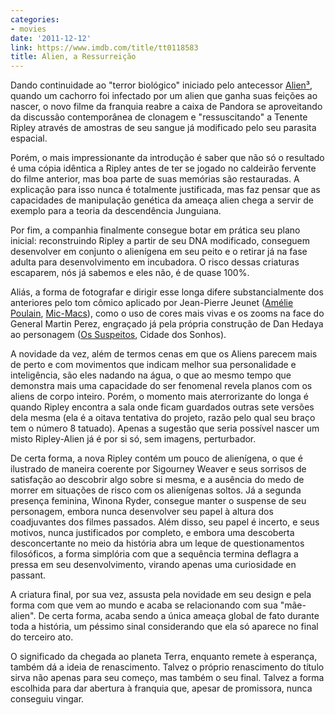 ```yaml
---
categories:
- movies
date: '2011-12-12'
link: https://www.imdb.com/title/tt0118583
title: Alien, a Ressurreição
---
```


Dando continuidade ao "terror biológico" iniciado pelo antecessor [Alien³], quando um cachorro foi infectado por um alien que ganha suas feições ao nascer, o novo filme da franquia reabre a caixa de Pandora se aproveitando da discussão contemporânea de clonagem e "ressuscitando" a Tenente Ripley através de amostras de seu sangue já modificado pelo seu parasita espacial.

Porém, o mais impressionante da introdução é saber que não só o resultado é uma cópia idêntica a Ripley antes de ter se jogado no caldeirão fervente do filme anterior, mas boa parte de suas memórias são restauradas. A explicação para isso nunca é totalmente justificada, mas faz pensar que as capacidades de manipulação genética da ameaça alien chega a servir de exemplo para a teoria da descendência Junguiana.

Por fim, a companhia finalmente consegue botar em prática seu plano inicial: reconstruindo Ripley a partir de seu DNA modificado, conseguem desenvolver em conjunto o alienígena em seu peito e o retirar já na fase adulta para desenvolvimento em incubadora. O risco dessas criaturas escaparem, nós já sabemos e eles não, é de quase 100%.

Aliás, a forma de fotografar e dirigir esse longa difere substancialmente dos anteriores pelo tom cômico aplicado por Jean-Pierre Jeunet ([Amélie Poulain], [Mic-Macs]), como o uso de cores mais vivas e os zooms na face do General Martin Perez, engraçado já pela própria construção de Dan Hedaya ao personagem ([Os Suspeitos], Cidade dos Sonhos).

A novidade da vez, além de termos cenas em que os Aliens parecem mais de perto e com movimentos que indicam melhor sua personalidade e inteligência, são eles nadando na água, o que ao mesmo tempo que demonstra mais uma capacidade do ser fenomenal revela planos com os aliens de corpo inteiro. Porém, o momento mais aterrorizante do longa é quando Ripley encontra a sala onde ficam guardados outras sete versões dela mesma (ela é a oitava tentativa do projeto, razão pelo qual seu braço tem o número 8 tatuado). Apenas a sugestão que seria possível nascer um misto Ripley-Alien já é por si só, sem imagens, perturbador.

De certa forma, a nova Ripley contém um pouco de alienígena, o que é ilustrado de maneira coerente por Sigourney Weaver e seus sorrisos de satisfação ao descobrir algo sobre si mesma, e a ausência do medo de morrer em situações de risco com os alienígenas soltos. Já a segunda presença feminina, Winona Ryder, consegue manter o suspense de seu personagem, embora nunca desenvolver seu papel à altura dos coadjuvantes dos filmes passados. Além disso, seu papel é incerto, e seus motivos, nunca justificados por completo, e embora uma descoberta desconcertante no meio da história abra um leque de questionamentos filosóficos, a forma simplória com que a sequência termina deflagra a pressa em seu desenvolvimento, virando apenas uma curiosidade en passant.

A criatura final, por sua vez, assusta pela novidade em seu design e pela forma com que vem ao mundo e acaba se relacionando com sua "mãe-alien". De certa forma, acaba sendo a única ameaça global de fato durante toda a história, um péssimo sinal considerando que ela só aparece no final do terceiro ato.

O significado da chegada ao planeta Terra, enquanto remete à esperança, também dá a ideia de renascimento. Talvez o próprio renascimento do título sirva não apenas para seu começo, mas também o seu final. Talvez a forma escolhida para dar abertura à franquia que, apesar de promissora, nunca conseguiu vingar.

[Alien³]: /alien-3
[Amélie Poulain]: /amelie-poulain
[Mic-Macs]: /mic-macs-um-plano-complicado
[Os Suspeitos]: /os-suspeitos
